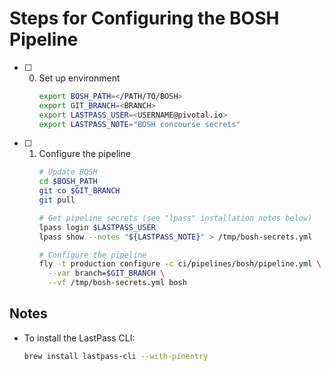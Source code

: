 # Steps for Configuring the BOSH Pipeline

- [ ] 0. Set up environment
      ``` bash
      export BOSH_PATH=</PATH/TO/BOSH>
      export GIT_BRANCH=<BRANCH>
      export LASTPASS_USER=<USERNAME@pivotal.io>
      export LASTPASS_NOTE="BOSH concourse secrets"
      ```
- [ ] 1. Configure the pipeline
      ``` bash
      # Update BOSH
      cd $BOSH_PATH
      git co $GIT_BRANCH
      git pull

      # Get pipeline secrets (see "lpass" installation notes below)
      lpass login $LASTPASS_USER
      lpass show --notes "${LASTPASS_NOTE}" > /tmp/bosh-secrets.yml

      # Configure the pipeline
      fly -t production configure -c ci/pipelines/bosh/pipeline.yml \
        --var branch=$GIT_BRANCH \
        --vf /tmp/bosh-secrets.yml bosh
      ```

## Notes

- To install the LastPass CLI:
  ``` bash
  brew install lastpass-cli --with-pinentry
  ```

